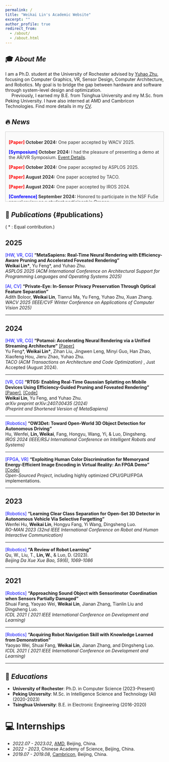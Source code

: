 ```yaml
---
permalink: /
title: "Weikai Lin's Academic Website"
excerpt: ""
author_profile: true
redirect_from: 
  - /about/
  - /about.html
---
```

## 🎓 _About Me_
I am a Ph.D. student at the University of Rochester advised by [Yuhao Zhu](https://yuhaozhu.com/), focusing on Computer Graphics, VR, Sensor Design, Computer Architecture, and Robotics. My goal is to bridge the gap between hardware and software through system-level design and optimization.
<br>
&nbsp;&nbsp;&nbsp;&nbsp;  Previously, I earned my B.E. from Tsinghua University and my M.Sc. from Peking University. I have also interned at AMD and Cambricon Technologies. Find more details in my <a href="images/Weikai_Academic_CV.pdf">CV</a>.


## 🔥 _News_
<div class="scroll-box" style="height: 200px; overflow-y: auto; border: 1px solid #ccc; padding: 10px; background-color: #fafafa; color: #333;">
    <p><strong><span style="color: red;">[Paper]</span> October 2024:</strong> One paper accepted by WACV 2025.</p>
    <p><strong><span style="color: blue;">[Symposium]</span> October 2024:</strong> I had the pleasure of presenting a demo at the AR/VR Symposium. <a href="https://events.rochester.edu/event/2024-arvr-symposium">Event Details</a>.</p>
    <p><strong><span style="color: red;">[Paper]</span> October 2024:</strong> One paper accepted by ASPLOS 2025.</p>
    <p><strong><span style="color: red;">[Paper]</span> August 2024:</strong> One paper accepted by TACO.</p>
    <p><strong><span style="color: red;">[Paper]</span> August 2024:</strong> One paper accepted by IROS 2024.</p>
    <p><strong><span style="color: blue;">[Conference]</span> September 2024:</strong> Honored to participate in the NSF FuSe annual review as a student participant in Oregon.</p>
    <p><strong><span style="color: blue;">[Conference]</span> April 2024:</strong> Excited to join ASPLOS 2024 in San Diego. It was a wonderful experience!</p>
    <p><strong><span style="color: blue;">[Conference]</span> January 2024:</strong> Proud to demo HVS-VR (<a href="https://github.com/horizon-research/hvs_vr_encoding" style="color: #1e90ff;">GitHub link</a>) at EI-2024 in San Jose.</p>
    <p><strong><span style="color: green;">[FPGA, VR]</span> January 2024:</strong> Developed an end-to-end, highly optimized CPU/GPU/FPGA pipeline for HVS-VR (<a href="https://github.com/horizon-research/hvs_vr_encoding" style="color: #1e90ff;">GitHub link</a>), idea is from an ASPLOS 2024 paper of our lab.</p>
</div>


## 📝 _Publications_ {#publications}

( * : Equal contribution.)

2025
---
<span style="color: blue;">[HW, VR, CG]</span>  **“MetaSapiens: Real-Time Neural Rendering with Efficiency-Aware Pruning and Accelerated Foveated Rendering”** <br>
**Weikai Lin\***, Yu Feng\*, and Yuhao Zhu. <br>
*<i>ASPLOS 2025 (ACM International Conference on Architectural Support for Programming Languages and Operating Systems 2025) </i>*

<span style="color: blue;">[AI, CV]</span>  **“Private-Eye: In-Sensor Privacy Preservation Through Optical Feature Separation”** <br>
Adith Boloor, **Weikai Lin**, Tianrui Ma, Yu Feng, Yuhao Zhu, Xuan Zhang. <br>
*<i>WACV 2025 (IEEE/CVF Winter Conference on Applications of Computer Vision 2025) </i>*

---

2024
---

<span style="color: blue;">[HW, VR, CG]</span>  **“Potamoi: Accelerating Neural Rendering via a Unified Streaming Architecture”**  [[Paper]](https://doi.org/10.1145/3689340) <br>
Yu Feng\*, **Weikai Lin\***, Zihan Liu, Jingwen Leng, Minyi Guo, Han Zhao, Xiaofeng Hou, Jieru Zhao, Yuhao Zhu.   <br>
*<i>TACO (ACM Transactions on Architecture and Code Optimization) </i>*, Just Accepted (August 2024).

---

<span style="color: blue;">[VR, CG]</span>  **“RTGS: Enabling Real-Time Gaussian Splatting on Mobile Devices Using Efficiency-Guided Pruning and Foveated Rendering”**  [[Paper]](https://arxiv.org/pdf/2407.00435), [[Code]](https://github.com/horizon-research/Fov-3DGS/tree/main)
<br>
**Weikai Lin**, Yu Feng, and Yuhao Zhu. <br>
*<i> arXiv preprint arXiv:2407.00435 (2024)</i>*
<br>
*<i>(Preprint and Shortened Version of MetaSapiens)</i>*

---

<span style="color: blue;">[Robotics]</span>  **“OW3Det: Toward Open-World 3D Object Detection for Autonomous Driving”**  <br>
Hu, Wenfei, **Lin, Weikai**, Fang, Hongyu, Wang, Yi, & Luo, Dingsheng. <br>
*<i> IROS 2024 (IEEE/RSJ International Conference on Intelligent Robots and Systems)</i>*

---

<span style="color: blue;">[FPGA, VR]</span> <strong>“Exploiting Human Color Discrimination for Memoryand Energy-Efficient Image Encoding in Virtual Reality: An FPGA Demo”</strong> [[Code]](https://github.com/horizon-research/hvs_vr_encoding) <br>
*<i>Open-Sourced Project</i>*, including highly optimized CPU/GPU/FPGA implementations.

---

2023
---

<span style="color: blue;">[Robotics]</span>  **“Learning Clear Class Separation for Open-Set 3D Detector in Autonomous Vehicle Via Selective Forgetting”**  <br>
Wenfei Hu, **Weikai Lin**, Hongyu Fang, Yi Wang, Dingsheng Luo. <br>
*<i> RO-MAN 2023 (32nd IEEE International Conference on Robot and Human Interactive Communication)</i>*

---

<span style="color: blue;">[Robotics]</span> **“A Review of Robot Learning”**  <br>
Qu, W., Liu, T., **Lin, W.**, & Luo, D. (2023). <br>
*<i> Beijing Da Xue Xue Bao, 59(6), 1069-1086</i>*

---

2021
---
<span style="color: blue;">[Robotics]</span>  **“Approaching Sound Object with Sensorimotor Coordination when Sensors Partially Damaged”**<br>
Shuai Fang, Yaoyao Wei, **Weikai Lin**, Jianan Zhang, Tianlin Liu and Dingsheng Luo. <br>
*<i> ICDL 2021 ( 2021 IEEE International Conference on Development and Learning)</i>*

---

<span style="color: blue;">[Robotics]</span> **“Acquiring Robot Navigation Skill with Knowledge Learned from Demonstration”**<br>
Yaoyao Wei, Shuai Fang, **Weikai Lin**, Jianan Zhang, and Dingsheng Luo. <br>
*<i> ICDL 2021 ( 2021 IEEE International Conference on Development and Learning)</i>*

---


<!-- <div class='paper-box'><div class='paper-box-image'><div><div class="badge">CVPR 2016</div><img src='images/500x300.png' alt="sym" width="100%"></div></div>
<div class='paper-box-text' markdown="1">

[Deep Residual Learning for Image Recognition](https://openaccess.thecvf.com/content_cvpr_2016/papers/He_Deep_Residual_Learning_CVPR_2016_paper.pdf)

**Kaiming He**, Xiangyu Zhang, Shaoqing Ren, Jian Sun

[**Project**](https://scholar.google.com/citations?view_op=view_citation&hl=zh-CN&user=DhtAFkwAAAAJ&citation_for_view=DhtAFkwAAAAJ:ALROH1vI_8AC) <strong><span class='show_paper_citations' data='DhtAFkwAAAAJ:ALROH1vI_8AC'></span></strong>
- Lorem ipsum dolor sit amet, consectetur adipiscing elit. Vivamus ornare aliquet ipsum, ac tempus justo dapibus sit amet. 
</div>
</div> -->

<!-- - [Lorem ipsum dolor sit amet, consectetur adipiscing elit. Vivamus ornare aliquet ipsum, ac tempus justo dapibus sit amet](https://github.com), A, B, C, **CVPR 2020** -->

<!-- # 🎖 Honors and Awards
- *2021.10* Lorem ipsum dolor sit amet, consectetur adipiscing elit. Vivamus ornare aliquet ipsum, ac tempus justo dapibus sit amet. 
- *2021.09* Lorem ipsum dolor sit amet, consectetur adipiscing elit. Vivamus ornare aliquet ipsum, ac tempus justo dapibus sit amet.  -->

## 📖 _Educations_
- **University of Rochester**: Ph.D. in Computer Science (2023-Present)  
- **Peking University**: M.Sc. in Intelligence Science and Technology (AI) (2020-2023) 
- **Tsinghua University**: B.E. in Electronic Engineering (2016-2020)  

<!-- # 💬 Invited Talks
- *2021.06*, Lorem ipsum dolor sit amet, consectetur adipiscing elit. Vivamus ornare aliquet ipsum, ac tempus justo dapibus sit amet. 
- *2021.03*, Lorem ipsum dolor sit amet, consectetur adipiscing elit. Vivamus ornare aliquet ipsum, ac tempus justo dapibus sit amet.  \| [\[video\]](https://github.com/) -->

# 💻 Internships
- *2022.07 - 2023.02*, [AMD](https://www.amd.com/en.html), Beijing, China.
- *2022 - 2023*, Chinese Academy of Science, Beijing, China.
- *2019.07 - 2019.08*, [Cambricon](https://www.cambricon.com/), Beijing, China.
